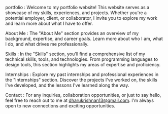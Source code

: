 portfolio :
Welcome to my portfolio website! This website serves as a showcase of my skills, experiences, and projects. Whether you're a potential employer, client, or collaborator, I invite you to explore my work and learn more about what I have to offer.

About Me :
The "About Me" section provides an overview of my background, expertise, and career goals. Learn more about who I am, what I do, and what drives me professionally.

Skills :
In the "Skills" section, you'll find a comprehensive list of my technical skills, tools, and technologies. From programming languages to design tools, this section highlights my areas of expertise and proficiency.

Internships :
Explore my past internships and professional experiences in the "Internships" section. Discover the projects I've worked on, the skills I've developed, and the lessons I've learned along the way.

Contact :
For any inquiries, collaboration opportunities, or just to say hello, feel free to reach out to me at dharukrishnan13@gmail.com. I'm always open to new connections and exciting opportunities.

